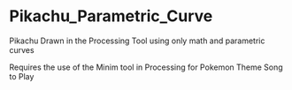 # Pikachu_Parametric_Curve
Pikachu Drawn in the Processing Tool using only math and parametric curves

Requires the use of the Minim tool in Processing for Pokemon Theme Song to Play
